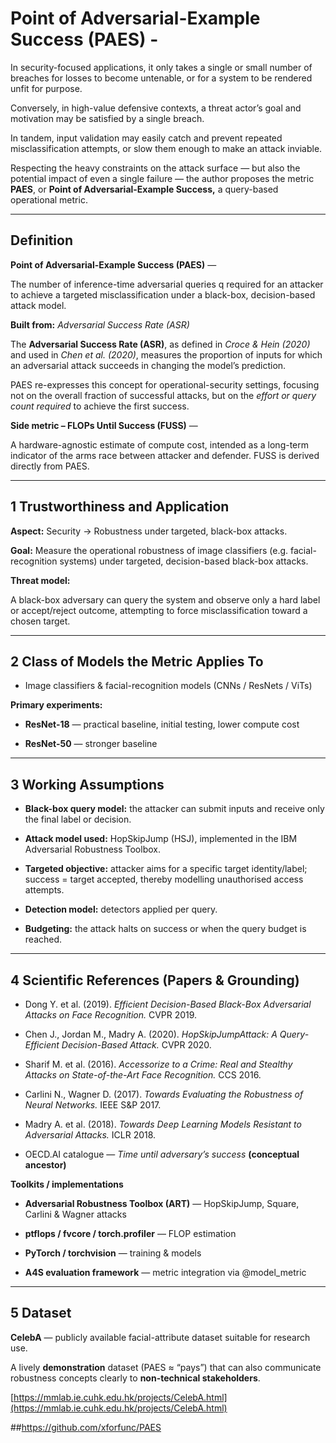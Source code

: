 # **Point of Adversarial-Example Success (PAES) \-**

In security-focused applications, it only takes a single or small number of breaches for losses to become untenable, or for a system to be rendered unfit for purpose.

Conversely, in high-value defensive contexts, a threat actor’s goal and motivation may be satisfied by a single breach.

In tandem, input validation may easily catch and prevent repeated misclassification attempts, or slow them enough to make an attack inviable.

Respecting the heavy constraints on the attack surface — but also the potential impact of even a single failure — the author proposes the metric **PAES**, or **Point of Adversarial-Example Success,** a query-based operational metric.

---

## **Definition**

**Point of Adversarial-Example Success (PAES)** —

The number of inference-time adversarial queries q required for an attacker to achieve a targeted misclassification under a black-box, decision-based attack model.

**Built from:** *Adversarial Success Rate (ASR)*

The **Adversarial Success Rate (ASR)**, as defined in *Croce & Hein (2020)* and used in *Chen et al. (2020)*, measures the proportion of inputs for which an adversarial attack succeeds in changing the model’s prediction.

PAES re-expresses this concept for operational-security settings, focusing not on the overall fraction of successful attacks, but on the *effort or query count required* to achieve the first success.

**Side metric – FLOPs Until Success (FUSS)** —

A hardware-agnostic estimate of compute cost, intended as a long-term indicator of the arms race between attacker and defender. FUSS is derived directly from PAES.

---

## **1 Trustworthiness and Application**

**Aspect:** Security → Robustness under targeted, black-box attacks.

**Goal:** Measure the operational robustness of image classifiers (e.g. facial-recognition systems) under targeted, decision-based black-box attacks.

**Threat model:**

A black-box adversary can query the system and observe only a hard label or accept/reject outcome, attempting to force misclassification toward a chosen target.

---

## **2 Class of Models the Metric Applies To**

* Image classifiers & facial-recognition models (CNNs / ResNets / ViTs)

**Primary experiments:**

* **ResNet-18** — practical baseline, initial testing, lower compute cost

* **ResNet-50** — stronger baseline

---

## **3 Working Assumptions**

* **Black-box query model:** the attacker can submit inputs and receive only the final label or decision.

* **Attack model used:** HopSkipJump (HSJ), implemented in the IBM Adversarial Robustness Toolbox.

* **Targeted objective:** attacker aims for a specific target identity/label; success \= target accepted, thereby modelling unauthorised access attempts.

* **Detection model:** detectors applied per query.

* **Budgeting:** the attack halts on success or when the query budget is reached.

---

## **4 Scientific References (Papers & Grounding)**

* Dong Y. et al. (2019). *Efficient Decision-Based Black-Box Adversarial Attacks on Face Recognition.* CVPR 2019\.

* Chen J., Jordan M., Madry A. (2020). *HopSkipJumpAttack: A Query-Efficient Decision-Based Attack.* CVPR 2020\.

* Sharif M. et al. (2016). *Accessorize to a Crime: Real and Stealthy Attacks on State-of-the-Art Face Recognition.* CCS 2016\.

* Carlini N., Wagner D. (2017). *Towards Evaluating the Robustness of Neural Networks.* IEEE S\&P 2017\.

* Madry A. et al. (2018). *Towards Deep Learning Models Resistant to Adversarial Attacks.* ICLR 2018\.

* OECD.AI catalogue — *Time until adversary’s success* **(conceptual ancestor)**

**Toolkits / implementations**

* **Adversarial Robustness Toolbox (ART)** — HopSkipJump, Square, Carlini & Wagner attacks

* **ptflops / fvcore / torch.profiler** — FLOP estimation

* **PyTorch / torchvision** — training & models

* **A4S evaluation framework** — metric integration via @model\_metric

---

## **5 Dataset**

**CelebA** — publicly available facial-attribute dataset suitable for research use.

A lively **demonstration** dataset (PAES ≈ “pays”) that can also communicate robustness concepts clearly to **non-technical stakeholders**.

 [https://mmlab.ie.cuhk.edu.hk/projects/CelebA.html](https://mmlab.ie.cuhk.edu.hk/projects/CelebA.html)

##https://github.com/xforfunc/PAES
